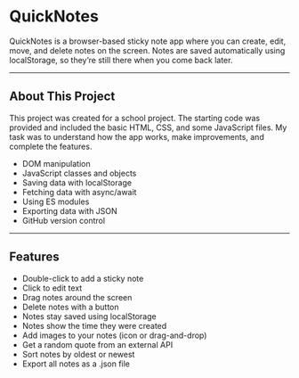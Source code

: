 # QuickNotes

QuickNotes is a browser-based sticky note app where you can create, edit, move, and delete notes on the screen. Notes are saved automatically using localStorage, so they’re still there when you come back later.

---

##  About This Project

This project was created for a school project. 
The starting code was provided and included the basic HTML, CSS, and some JavaScript files. My task was to understand how the app works, make improvements, and complete the features.

- DOM manipulation
- JavaScript classes and objects
- Saving data with localStorage
- Fetching data with async/await
- Using ES modules
- Exporting data with JSON
- GitHub version control

---

##  Features

- Double-click to add a sticky note
- Click to edit text
- Drag notes around the screen
- Delete notes with a button
- Notes stay saved using localStorage
- Notes show the time they were created
- Add images to your notes (icon or drag-and-drop)
- Get a random quote from an external API
- Sort notes by oldest or newest
- Export all notes as a .json file
